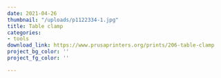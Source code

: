 ```yaml
---
date: 2021-04-26
thumbnail: "/uploads/p1122334-1.jpg"
title: Table clamp
categories:
- tools
download_link: https://www.prusaprinters.org/prints/206-table-clamp
project_bg_color: ''
project_fg_color: ''

---
```

